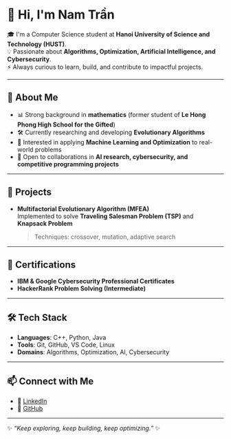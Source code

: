 # 👋 Hi, I'm Nam Trần  

🎓 I'm a Computer Science student at **Hanoi University of Science and Technology (HUST)**.  
💡 Passionate about **Algorithms, Optimization, Artificial Intelligence, and Cybersecurity**.  
⚡ Always curious to learn, build, and contribute to impactful projects.  

---

## 🌟 About Me  
- 📊 Strong background in **mathematics** (former student of **Le Hong Phong High School for the Gifted**)  
- 🛠️ Currently researching and developing **Evolutionary Algorithms**  
- 🌱 Interested in applying **Machine Learning and Optimization** to real-world problems  
- 🤝 Open to collaborations in **AI research, cybersecurity, and competitive programming projects**  

---

## 🚀 Projects  
- **Multifactorial Evolutionary Algorithm (MFEA)**  
  Implemented to solve **Traveling Salesman Problem (TSP)** and **Knapsack Problem**  
  > Techniques: crossover, mutation, adaptive search  

---

## 📜 Certifications  
- **IBM & Google Cybersecurity Professional Certificates**  
- **HackerRank Problem Solving (Intermediate)**  

---

## 🛠️ Tech Stack  
- **Languages**: C++, Python, Java  
- **Tools**: Git, GitHub, VS Code, Linux  
- **Domains**: Algorithms, Optimization, AI, Cybersecurity  

---

## 📫 Connect with Me  
- 💼 [LinkedIn](https://www.linkedin.com/in/nam-tr%E1%BA%A7n-73a13b338/)  
- 📂 [GitHub](https://github.com/namtrann)  

---
✨ *“Keep exploring, keep building, keep optimizing.”* ✨
